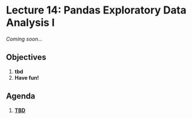 <!---
{"next":"Lectures_class2/Lecture15.md","title":"Pandas EDA I - 10/14"}
-->

# Lecture 14: Pandas Exploratory Data Analysis I

*Coming soon...*

## Objectives

1. **tbd**
2. **Have fun!**

## Agenda

1. **[TBD]()**